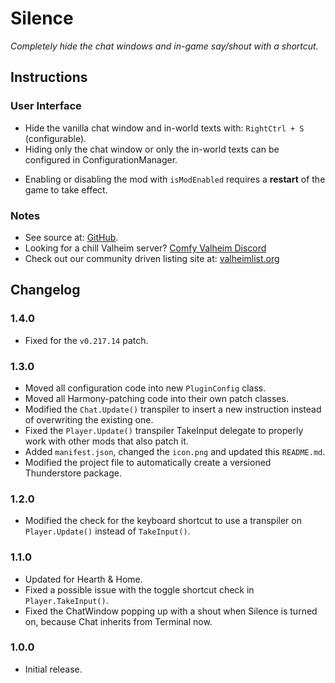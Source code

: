 # Silence

*Completely hide the chat windows and in-game say/shout with a shortcut.*

## Instructions

### User Interface

  * Hide the vanilla chat window and in-world texts with: `RightCtrl + S` (configurable).
  * Hiding only the chat window or only the in-world texts can be configured in ConfigurationManager.

  - Enabling or disabling the mod with `isModEnabled` requires a **restart** of the game to take effect.

### Notes

  * See source at: [GitHub](https://github.com/redseiko/ComfyMods/tree/main/Silence).
  * Looking for a chill Valheim server? [Comfy Valheim Discord](https://discord.gg/ameHJz5PFk)
  * Check out our community driven listing site at: [valheimlist.org](https://valheimlist.org/)

## Changelog

### 1.4.0

  * Fixed for the `v0.217.14` patch.

### 1.3.0

  * Moved all configuration code into new `PluginConfig` class.
  * Moved all Harmony-patching code into their own patch classes.
  * Modified the `Chat.Update()` transpiler to insert a new instruction instead of overwriting the existing one.
  * Fixed the `Player.Update()` transpiler TakeInput delegate to properly work with other mods that also patch it.
  * Added `manifest.json`, changed the `icon.png` and updated this `README.md`.
  * Modified the project file to automatically create a versioned Thunderstore package.

### 1.2.0

  * Modified the check for the keyboard shortcut to use a transpiler on `Player.Update()` instead of `TakeInput()`.

### 1.1.0

  * Updated for Hearth & Home.
  * Fixed a possible issue with the toggle shortcut check in `Player.TakeInput()`.
  * Fixed the ChatWindow popping up with a shout when Silence is turned on, because Chat inherits from Terminal now.

### 1.0.0

  * Initial release.